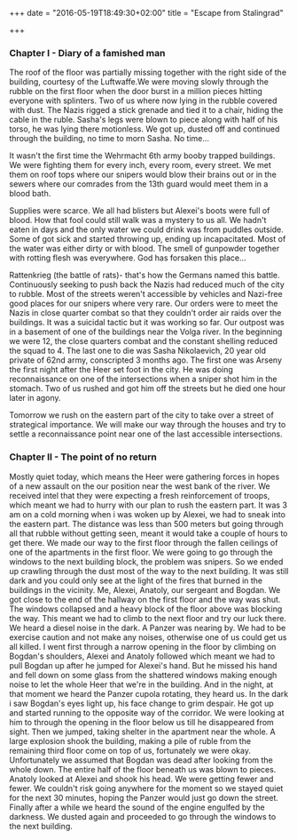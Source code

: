 +++
date = "2016-05-19T18:49:30+02:00"
title = "Escape from Stalingrad"

+++

### Chapter I - Diary of a famished man

The roof of the floor was partially missing together with the right side of the
building, courtesy of the Luftwaffe.We were moving slowly through the rubble on
the first floor when the door burst in a million pieces hitting everyone with
splinters. Two of us where now lying in the rubble covered with dust. The Nazis
rigged a stick grenade and tied it to a chair, hiding the cable in the ruble.
Sasha's legs were blown to piece along with half of his torso, he was lying
there motionless. We got up, dusted off and continued through the building, no
time to morn Sasha. No time...  

It wasn't the first time the Wehrmacht 6th army booby trapped buildings. We
were fighting them for every inch, every room, every street. We met them on
roof tops where our snipers would blow their brains out or in the sewers where
our comrades from the 13th guard would meet them in a blood bath.  

Supplies were scarce. We all had blisters but Alexei's boots were full of
blood. How that fool could still walk was a mystery to us all. We hadn't eaten
in days and the only water we could drink was from puddles outside. Some of got
sick and started throwing up, ending up incapacitated. Most of the water was
either dirty or with blood. The smell of gunpowder together with rotting flesh
was everywhere. God has forsaken this place...  

Rattenkrieg (the battle of rats)- that's how the Germans named this battle.
Continuously seeking to push back the Nazis had reduced much of the city to
rubble. Most of the streets weren't accessible by vehicles and Nazi-free good
places for our snipers where very rare. Our orders were to meet the Nazis in
close quarter combat so that they couldn't order air raids over the buildings.
It was a suicidal tactic but it was working so far. Our outpost was in a
basement of one of the buildings near the Volga river. In the beginning we were
12, the close quarters combat and the constant shelling reduced the squad to 4.
The last one to die was Sasha Nikolaevich, 20 year old private of 62nd army,
conscripted 3 months ago. The first one was Arseny the first night after the
Heer set foot in the city. He was doing reconnaissance on one of the
intersections when a sniper shot him in the stomach. Two of us rushed and got
him off the streets but he died one hour later in agony.  

Tomorrow we rush on the eastern part of the city to take over a street of
strategical importance. We will make our way through the houses and try to
settle a reconnaissance point near one of the last accessible intersections.  

### Chapter II - The point of no return

Mostly quiet today, which means the Heer were gathering forces in hopes of a
new assault on the our position near the west bank of the river. We received
intel that they were expecting a fresh reinforcement of troops, which meant we
had to hurry with our plan to rush the eastern part. It was 3 am on a cold
morning when i was woken up by Alexei, we had to sneak into the eastern part.
The distance was less than 500 meters but going through all that rubble without
getting seen, meant it would take a couple of hours to get there.
We made our way to the first floor through the fallen ceilings of one of the
apartments in the first floor. We were going to go through the windows to the
next building block, the problem was snipers. So we ended up crawling through
the dust most of the way to the next building. It was still dark and you could
only see at the light of the fires that burned in the buildings in the
vicinity.
Me, Alexei, Anatoly, our sergeant and Bogdan. We got close to the end of the
hallway on the first floor and the way was shut. The windows collapsed and a
heavy block of the floor above was blocking the way. This meant we had to climb
to the next floor and try our luck there. We heard a diesel noise in the dark.
A Panzer was nearing by. We had to be exercise caution and not make any noises,
otherwise one of us could get us all killed.
I went first through a narrow opening in the floor by climbing on Bogdan's
shoulders, Alexei and Anatoly followed which meant we had to pull Bogdan up after he jumped for Alexei's hand. But he missed his hand and fell down on some glass from the shattered windows making enough noise to let the whole Heer that we're in the building.
And in the night, at that moment we heard the Panzer cupola rotating, they heard us. In the dark i saw Bogdan's eyes light up, his face change to grim despair. He got up and started running to the opposite way of the corridor.
We were looking at him to through the opening in the floor below us till he disappeared from sight. Then we jumped, taking shelter in the apartment near the whole. A large explosion shook the building, making a pile of ruble from the remaining third floor come on top of us, fortunately we were okay. Unfortunately we assumed that Bogdan was dead after looking from the whole down. The entire half of the floor beneath us was blown to pieces.
Anatoly looked at Alexei and shook his head. We were getting fewer and fewer.
We couldn't risk going anywhere for the moment so we stayed quiet for the next 30 minutes, hoping the Panzer would just go down the street.
Finally after a while we heard the sound of the engine engulfed by the darkness.
We dusted again and proceeded to go through the windows to the next building.

